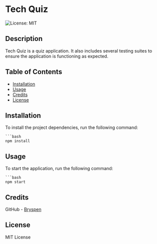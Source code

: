 # Tech Quiz

![License: MIT](https://img.shields.io/badge/License-MIT-yellow.svg)

## Description

Tech Quiz is a quiz application. It also includes several testing
suites to ensure the application is functioning as expected.

## Table of Contents

- [Installation](#installation)
- [Usage](#usage)
- [Credits](#credits)
- [License](#license)

## Installation


To install the project dependencies, run the following command:
    
    ```bash
    npm install

## Usage

To start the application, run the following command:

    ```bash
    npm start

## Credits

GitHub - [Bryspen](https://github.com/Bryspen)

## License

MIT License